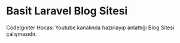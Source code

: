 # Basit Laravel Blog Sitesi

CodeIgniter Hocası Youtube kanalında hazırlayıp anlattığı Blog Sitesi çalışmasıdır.
